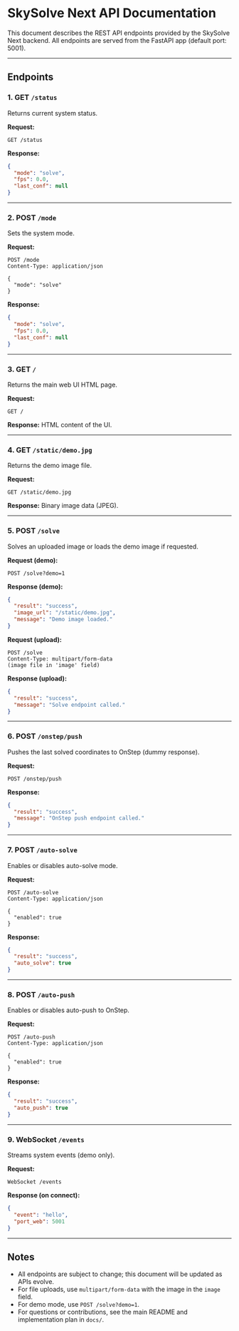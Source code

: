 # SkySolve Next API Documentation

This document describes the REST API endpoints provided by the SkySolve Next backend. All endpoints are served from the FastAPI app (default port: 5001).

---

## Endpoints

### 1. GET `/status`
Returns current system status.

**Request:**
```
GET /status
```

**Response:**
```json
{
  "mode": "solve",
  "fps": 0.0,
  "last_conf": null
}
```

---

### 2. POST `/mode`
Sets the system mode.

**Request:**
```
POST /mode
Content-Type: application/json

{
  "mode": "solve"
}
```

**Response:**
```json
{
  "mode": "solve",
  "fps": 0.0,
  "last_conf": null
}
```

---

### 3. GET `/`
Returns the main web UI HTML page.

**Request:**
```
GET /
```

**Response:**
HTML content of the UI.

---

### 4. GET `/static/demo.jpg`
Returns the demo image file.

**Request:**
```
GET /static/demo.jpg
```

**Response:**
Binary image data (JPEG).

---

### 5. POST `/solve`
Solves an uploaded image or loads the demo image if requested.

**Request (demo):**
```
POST /solve?demo=1
```

**Response (demo):**
```json
{
  "result": "success",
  "image_url": "/static/demo.jpg",
  "message": "Demo image loaded."
}
```

**Request (upload):**
```
POST /solve
Content-Type: multipart/form-data
(image file in 'image' field)
```

**Response (upload):**
```json
{
  "result": "success",
  "message": "Solve endpoint called."
}
```

---

### 6. POST `/onstep/push`
Pushes the last solved coordinates to OnStep (dummy response).

**Request:**
```
POST /onstep/push
```

**Response:**
```json
{
  "result": "success",
  "message": "OnStep push endpoint called."
}
```

---

### 7. POST `/auto-solve`
Enables or disables auto-solve mode.

**Request:**
```
POST /auto-solve
Content-Type: application/json

{
  "enabled": true
}
```

**Response:**
```json
{
  "result": "success",
  "auto_solve": true
}
```

---

### 8. POST `/auto-push`
Enables or disables auto-push to OnStep.

**Request:**
```
POST /auto-push
Content-Type: application/json

{
  "enabled": true
}
```

**Response:**
```json
{
  "result": "success",
  "auto_push": true
}
```

---

### 9. WebSocket `/events`
Streams system events (demo only).

**Request:**
```
WebSocket /events
```

**Response (on connect):**
```json
{
  "event": "hello",
  "port_web": 5001
}
```

---

## Notes
- All endpoints are subject to change; this document will be updated as APIs evolve.
- For file uploads, use `multipart/form-data` with the image in the `image` field.
- For demo mode, use `POST /solve?demo=1`.
- For questions or contributions, see the main README and implementation plan in `docs/`.
